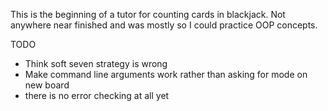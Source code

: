 This is the beginning of a tutor for counting cards in blackjack. Not anywhere near finished and was mostly so I could practice OOP concepts.

TODO
* Think soft seven strategy is wrong
* Make command line arguments work rather than asking for mode on new board
* there is no error checking at all yet


